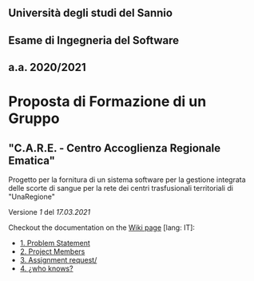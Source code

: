 ## Università degli studi del Sannio
## Esame di Ingegneria del Software
## a.a. 2020/2021

# Proposta di Formazione di un Gruppo

## &quot;**C.A.R.E. - Centro Accoglienza Regionale Ematica&quot;**
Progetto per la fornitura di un sistema software per la gestione integrata delle scorte di sangue per la rete dei centri trasfusionali territoriali di &quot;UnaRegione&quot;

Versione _1_ del _17.03.2021_


Checkout the documentation on the [Wiki page](/%2E%2E/wiki/) \[lang: IT\]:
 - [1. Problem Statement](/%2E%2E/wiki/Problem-Statement)
 - [2. Project Members](/%2E%2E/wikis/Project-request)
 - [3. Assignment request/](/%2E%2E/wikis/Project-request)
 - [4. ¿who knows?](https://www.google.it)
